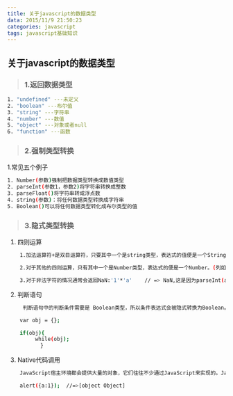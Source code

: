 ```yaml
---
title: 关于javascript的数据类型
data: 2015/11/9 21:50:23
categories: javascript
tags: javascript基础知识
---
```


## 关于javascript的数据类型

>### 1.返回数据类型

```bash
1. "undefined" ---未定义
2. "boolean" ---布尔值
3. "string" ---字符串
4. "number" ---数值
5. "object" ---对象或者null
6. "function" ---函数
```

>### 2.强制类型转换

1.常见五个例子

```bash
1. Number(参数)强制把数据类型转换成数值类型
2. parseInt(参数1，参数2)将字符串转换成整数
3. parseFloat()将字符串转成浮点数
4. string(参数)：将任何数据类型转换成字符串
5. Boolean()可以将任何数据类型转化成布尔类型的值
```

>### 3.隐式类型转换

1. 四则运算

```bash
    1.加法运算符+是双目运算符，只要其中一个是string类型，表达式的值便是一个String。

    2.对于其他的四则运算，只有其中一个是Number类型，表达式的便是一个Number。(列如 "-" 运算符)

    3.对于非法字符的情况通常会返回NaN:'1'*'a'    // => NaN,这是因为parseInt(a)值为NaN，1*NaN还是NaN
```

2. 判断语句

```bash
     判断语句中的判断条件需要是 Boolean类型，所以条件表达式会被隐式转换为Boolean。其转换规则则同Boolean的构造函数。比如:

    var obj = {};

    if(obj){
    　　　while(obj);
    　　　　}
```


3. Native代码调用

```bash
    JavaScript宿主环境都会提供大量的对象，它们往往不少通过JavaScript来实现的。JavaScript给这些函数传入的参数也会进行隐式转换。例如BOM提供的alert方法接受String类型的参数：

    alert({a:1});  //=>[object Object]
```

